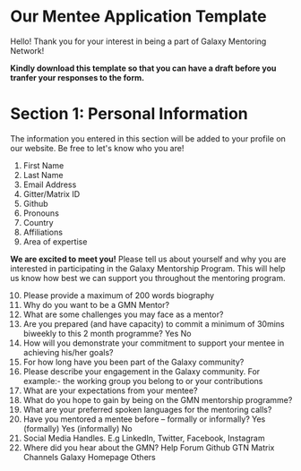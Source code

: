 # Our Mentee Application Template

Hello! Thank you for your interest in being a part of Galaxy Mentoring Network!

**Kindly download this template so that you can have a draft before you tranfer your responses to the form.**

# Section 1: Personal Information

The information you entered in this section will be added to your profile on our website. Be free to let's know who you are!

1.  First Name
2.  Last Name
3.  Email Address
4.  Gitter/Matrix ID
5.  Github 
6.  Pronouns
7.  Country
8.  Affiliations
9.  Area of expertise

**We are excited to meet you!** Please tell us about yourself and why you are interested in participating in the Galaxy Mentorship Program. This will help us know how best we can support you throughout the mentoring program.

10. Please provide a maximum of 200 words biography
11. Why do you want to be a GMN Mentor?
12. What are some challenges you may face as a mentor?
13. Are you prepared (and have capacity) to commit a minimum of 30mins biweekly to this 2 month programme?
    Yes
    No
14. How will you demonstrate your commitment to support your mentee in achieving his/her goals?
15. For how long have you been part of the Galaxy community?
16. Please describe your engagement in the Galaxy community. For example:- the working group you belong to or your contributions
17. What are your expectations from your mentee?
18. What do you hope to gain by being on the GMN mentorship programme?
19. What are your preferred spoken languages for the mentoring calls?
20. Have you mentored a mentee before – formally or informally?
    Yes (formally)
    Yes (informally)
    No
21. Social Media Handles. E.g LinkedIn, Twitter, Facebook, Instagram
22. Where did you hear about the GMN?
    Help Forum
    Github
    GTN
    Matrix Channels
    Galaxy Homepage
    Others



